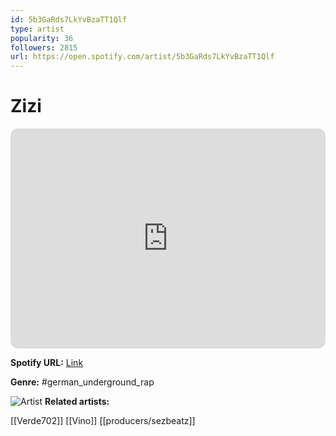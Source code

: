 ```yaml
---
id: 5b3GaRds7LkYvBzaTT1Qlf
type: artist
popularity: 36
followers: 2815
url: https://open.spotify.com/artist/5b3GaRds7LkYvBzaTT1Qlf
---
```

# Zizi

<iframe style="border-radius:12px" src="https://open.spotify.com/embed/artist/5b3GaRds7LkYvBzaTT1Qlf" width="100%" height="352" frameBorder="0" allowfullscreen="" allow="autoplay; clipboard-write; encrypted-media; fullscreen; picture-in-picture" loading="lazy"></iframe>

**Spotify URL:** [Link](https://open.spotify.com/artist/5b3GaRds7LkYvBzaTT1Qlf)

**Genre:**  #german_underground_rap

![Artist](https://i.scdn.co/image/ab6761610000e5ebb29085a087dde9ed25eca269)
**Related artists:**

[[Verde702]]
[[Vino]]
[[producers/sezbeatz]]
